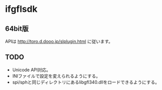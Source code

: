 # ifgflsdk

## 64bit版
APIは
http://toro.d.dooo.jp/slplugin.html
に従います。

## TODO
- Unicode API対応。
- INIファイルで設定を変えられるようにする。
- spi/sphと同じディレクトリにあるlibgfl340.dllをロードできるようにする。

